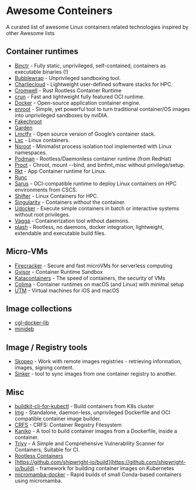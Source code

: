 Awesome Conteiners
===================

A curated list of awesome Linux containers related technologies inspired by other Awesome lists

Container runtimes 
------------------
* [Binctr](https://github.com/jfrazelle/binctr) - Fully static, unprivileged, self-contained, containers as executable binaries (!)
* [Bubblewrap](https://github.com/projectatomic/bubblewrap) - Unprivileged sandboxing tool.
* [Charliecloud](https://github.com/hpc/charliecloud) - Lightweight user-defined software stacks for HPC.
* [Cromwell](https://github.com/guni1192/cromwell) - Rust Rootless Container Runtime
* [crun](https://github.com/containers/crun) - Fast and lightweight fully featured OCI runtime.
* [Docker](https://github.com/docker/docker) - Open-source application container engine.
* [enroot](https://github.com/nviDIA/enroot) - Simple, yet powerful tool to turn traditional container/OS images into unprivileged sandboxes by nviDIA.
* [Fakechroot](https://github.com/dex4er/fakechroot)
* [Garden](https://github.com/cloudfoundry-incubator/garden)
* [Lmctfy](https://github.com/google/lmctfy) - Open source version of Google’s container stack.
* [Lxc](https://linuxcontainers.org/lxc/) - Linux containers.
* [Nsroot](https://github.com/uit-no/nsroot) - Minimalist process isolation tool implemented with Linux namespaces.
* [Podman](https://podman.io/) - Rootless/Daemonless container runtime (from RedHat)
* [Proot](https://github.com/proot-me/PRoot) - Chroot, mount --bind, and binfmt_misc without privilege/setup.
* [Rkt](https://github.com/coreos/rkt) - App Container runtime for Linux.
* [Runc](https://github.com/opencontainers/runc)
* [Sarus](https://github.com/eth-cscs/sarus) - OCI-compatible runtime to deploy Linux containers on HPC environments from CSCS.
* [Shifter](https://github.com/NERSC/shifter) - Linux Containers for HPC.
* [Singularity](http://singularity.lbl.gov/) - Containers without the container.
* [Udocker](https://github.com/indigo-dc/udocker) - Execute simple containers in batch or interactive systems without root privileges.
* [Vagga](https://github.com/tailhook/vagga/) - Containerization tool without daemons.
* [plash](https://github.com/ihucos/plash/) - Rootless, no daemons, docker integration, lightweight, extendable and executable build files.

Micro-VMs
---------
* [Firecracker](https://firecracker-microvm.github.io/) - Secure and fast microVMs for serverless computing
* [Gvisor](https://github.com/google/gvisor) - Container Runtime Sandbox
* [Katacontainers](https://katacontainers.io/) - The speed of containers, the security of VMs
* [Colima](https://github.com/abiosoft/colima) - Container runtimes on macOS (and Linux) with minimal setup
* [UTM](https://github.com/utmapp/UTM) - Virtual machines for iOS and macOS

Image collections
------------------
* [cgl-docker-lib](https://github.com/BD2KGenomics/cgl-docker-lib)
* [minideb](https://engineering.bitnami.com/articles/minideb-a-new-container-base-image.html)

Image / Registry tools
----------------------
* [Skopeo](https://github.com/containers/skopeo) - Work with remote images registries - retrieving information, images, signing content.
* [Sinker](https://github.com/plexsystems/sinker) - tool to sync images from one container registry to another.

Misc
-----
* [buildkit-cli-for-kubectl](https://github.com/vmware-tanzu/buildkit-cli-for-kubectl#buildkit-cli-for-kubectl) - Build containers from K8s cluster
* [Img](https://github.com/genuinetools/img) - Standalone, daemon-less, unprivileged Dockerfile and OCI compatible container image builder.
* [CRFS](https://github.com/google/crfs) - CRFS: Container Registry Filesystem
* [Kaniko](https://github.com/GoogleContainerTools/kaniko) - A tool to build container images from a Dockerfile, inside a container.
* [Trivy](https://github.com/aquasecurity/trivy) - A Simple and Comprehensive Vulnerability Scanner for Containers, Suitable for CI.
* [Rootless Containers](https://rootlesscontaine.rs/)
* [https://github.com/shipwright-io/build](https://github.com/shipwright-io/build) - framework for building container images on Kubernetes
* [micromamba-docker](https://github.com/mamba-org/micromamba-docker) - Rapid builds of small Conda-based containers using micromamba.
